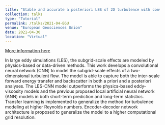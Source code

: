 ```yaml
---
title: "Stable and accurate a posteriori LES of 2D turbulence with convolutional neural networks: Backscatter analysis and generalization via transfer learning"
collection: talks
type: "Tutorial"
permalink: /talks/2021-04-EGU
venue: "European Geosciences Union"
date: 2021-04-30
location: "Virtual"
---
```


[More information here](https://meetingorganizer.copernicus.org/EGU21/EGU21-402.html)

In large eddy simulations (LES), the subgrid-scale effects are modeled by physics-based or data-driven methods. This work develops a convolutional neural network (CNN) to model the subgrid-scale effects of a two-dimensional turbulent flow. The model is able to capture both the inter-scale forward energy transfer and backscatter in both a priori and a posteriori analyses. The LES-CNN model outperforms the physics-based eddy-viscosity models and the previous proposed local artificial neural network (ANN) models in both short-term prediction and long-term statistics. Transfer learning is implemented to generalize the method for turbulence modeling at higher Reynolds numbers. Encoder-decoder network architecture is proposed to generalize the model to a higher computational grid resolution.
